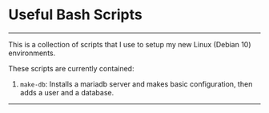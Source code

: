 # Useful Bash Scripts
***
This is a collection of scripts that I use to setup my new Linux (Debian 10) environments.

These scripts are currently contained:

1. `make-db`: Installs a mariadb server and makes basic configuration, then adds a user and a database.
***